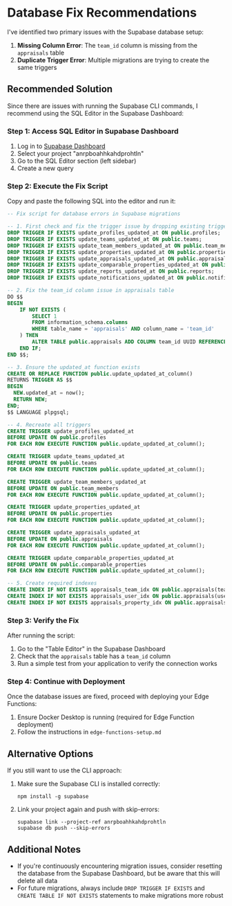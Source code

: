 # Database Fix Recommendations

I've identified two primary issues with the Supabase database setup:

1. **Missing Column Error**: The `team_id` column is missing from the `appraisals` table
2. **Duplicate Trigger Error**: Multiple migrations are trying to create the same triggers

## Recommended Solution

Since there are issues with running the Supabase CLI commands, I recommend using the SQL Editor in the Supabase Dashboard:

### Step 1: Access SQL Editor in Supabase Dashboard

1. Log in to [Supabase Dashboard](https://app.supabase.com/)
2. Select your project "anrpboahhkahdprohtln"
3. Go to the SQL Editor section (left sidebar)
4. Create a new query

### Step 2: Execute the Fix Script

Copy and paste the following SQL into the editor and run it:

```sql
-- Fix script for database errors in Supabase migrations

-- 1. First check and fix the trigger issue by dropping existing triggers
DROP TRIGGER IF EXISTS update_profiles_updated_at ON public.profiles;
DROP TRIGGER IF EXISTS update_teams_updated_at ON public.teams;
DROP TRIGGER IF EXISTS update_team_members_updated_at ON public.team_members;
DROP TRIGGER IF EXISTS update_properties_updated_at ON public.properties;
DROP TRIGGER IF EXISTS update_appraisals_updated_at ON public.appraisals;
DROP TRIGGER IF EXISTS update_comparable_properties_updated_at ON public.comparable_properties;
DROP TRIGGER IF EXISTS update_reports_updated_at ON public.reports;
DROP TRIGGER IF EXISTS update_notifications_updated_at ON public.notifications;

-- 2. Fix the team_id column issue in appraisals table
DO $$
BEGIN
    IF NOT EXISTS (
        SELECT 1
        FROM information_schema.columns
        WHERE table_name = 'appraisals' AND column_name = 'team_id'
    ) THEN
        ALTER TABLE public.appraisals ADD COLUMN team_id UUID REFERENCES public.teams(id) ON DELETE SET NULL;
    END IF;
END $$;

-- 3. Ensure the updated_at function exists
CREATE OR REPLACE FUNCTION public.update_updated_at_column()
RETURNS TRIGGER AS $$
BEGIN
  NEW.updated_at = now();
  RETURN NEW;
END;
$$ LANGUAGE plpgsql;

-- 4. Recreate all triggers
CREATE TRIGGER update_profiles_updated_at
BEFORE UPDATE ON public.profiles
FOR EACH ROW EXECUTE FUNCTION public.update_updated_at_column();

CREATE TRIGGER update_teams_updated_at
BEFORE UPDATE ON public.teams
FOR EACH ROW EXECUTE FUNCTION public.update_updated_at_column();

CREATE TRIGGER update_team_members_updated_at
BEFORE UPDATE ON public.team_members
FOR EACH ROW EXECUTE FUNCTION public.update_updated_at_column();

CREATE TRIGGER update_properties_updated_at
BEFORE UPDATE ON public.properties
FOR EACH ROW EXECUTE FUNCTION public.update_updated_at_column();

CREATE TRIGGER update_appraisals_updated_at
BEFORE UPDATE ON public.appraisals
FOR EACH ROW EXECUTE FUNCTION public.update_updated_at_column();

CREATE TRIGGER update_comparable_properties_updated_at
BEFORE UPDATE ON public.comparable_properties
FOR EACH ROW EXECUTE FUNCTION public.update_updated_at_column();

-- 5. Create required indexes
CREATE INDEX IF NOT EXISTS appraisals_team_idx ON public.appraisals(team_id);
CREATE INDEX IF NOT EXISTS appraisals_user_idx ON public.appraisals(user_id);
CREATE INDEX IF NOT EXISTS appraisals_property_idx ON public.appraisals(property_id);
```

### Step 3: Verify the Fix

After running the script:

1. Go to the "Table Editor" in the Supabase Dashboard
2. Check that the `appraisals` table has a `team_id` column
3. Run a simple test from your application to verify the connection works

### Step 4: Continue with Deployment

Once the database issues are fixed, proceed with deploying your Edge Functions:

1. Ensure Docker Desktop is running (required for Edge Function deployment)
2. Follow the instructions in `edge-functions-setup.md`

## Alternative Options

If you still want to use the CLI approach:

1. Make sure the Supabase CLI is installed correctly:
   ```
   npm install -g supabase
   ```

2. Link your project again and push with skip-errors:
   ```
   supabase link --project-ref anrpboahhkahdprohtln
   supabase db push --skip-errors
   ```

## Additional Notes

- If you're continuously encountering migration issues, consider resetting the database from the Supabase Dashboard, but be aware that this will delete all data
- For future migrations, always include `DROP TRIGGER IF EXISTS` and `CREATE TABLE IF NOT EXISTS` statements to make migrations more robust 